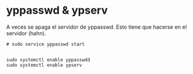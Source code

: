 # yppasswd & ypserv
A veces se apaga el servidor de yppasswd. Esto tiene que hacerse en el servidor (hahn).


    # sudo service yppasswd start
   
   
    sudo systemctl enable yppasswdd
    sudo systemctl enable ypserv
